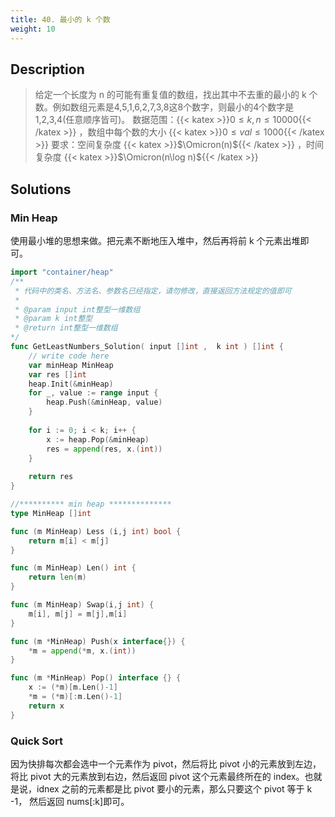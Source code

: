 ```yaml
---
title: 40. 最小的 k 个数
weight: 10
---
```


## Description

> 给定一个长度为 n 的可能有重复值的数组，找出其中不去重的最小的 k 个数。例如数组元素是4,5,1,6,2,7,3,8这8个数字，则最小的4个数字是1,2,3,4(任意顺序皆可)。
> 数据范围：{{< katex >}}$0\le k,n \le 10000${{< /katex >}} ，数组中每个数的大小 {{< katex >}}$0 \le val \le 1000${{< /katex >}}
> 要求：空间复杂度 {{< katex >}}$\Omicron(n)${{< /katex >}} ，时间复杂度 {{< katex >}}$\Omicron(n\log n)${{< /katex >}}


## Solutions

### Min Heap
使用最小堆的思想来做。把元素不断地压入堆中，然后再将前 k 个元素出堆即可。
```go
import "container/heap"
/**
 * 代码中的类名、方法名、参数名已经指定，请勿修改，直接返回方法规定的值即可
 * 
 * @param input int整型一维数组 
 * @param k int整型 
 * @return int整型一维数组
*/
func GetLeastNumbers_Solution( input []int ,  k int ) []int {
    // write code here
    var minHeap MinHeap
    var res []int
    heap.Init(&minHeap)
    for _, value := range input {
        heap.Push(&minHeap, value)
    }
    
    for i := 0; i < k; i++ {
        x := heap.Pop(&minHeap)
        res = append(res, x.(int))
    }
    
    return res
}

//********** min heap **************
type MinHeap []int

func (m MinHeap) Less (i,j int) bool {
    return m[i] < m[j]
}

func (m MinHeap) Len() int {
    return len(m)
}

func (m MinHeap) Swap(i,j int) {
    m[i], m[j] = m[j],m[i]
}

func (m *MinHeap) Push(x interface{}) {
    *m = append(*m, x.(int))
}

func (m *MinHeap) Pop() interface {} {
    x := (*m)[m.Len()-1]
    *m = (*m)[:m.Len()-1]
    return x
}
```

### Quick Sort

因为快排每次都会选中一个元素作为 pivot，然后将比 pivot 小的元素放到左边，将比 pivot 大的元素放到右边，然后返回 pivot 这个元素最终所在的 index。也就是说，idnex 之前的元素都是比 pivot 要小的元素，那么只要这个 pivot 等于 k -1， 然后返回 nums[:k]即可。
